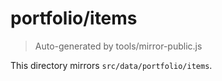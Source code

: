 # portfolio/items

> Auto-generated by tools/mirror-public.js

This directory mirrors `src/data/portfolio/items`.
